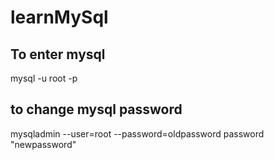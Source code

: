 # learnMySql
## To enter mysql
mysql -u root -p
## to change mysql password
mysqladmin --user=root --password=oldpassword password "newpassword"
